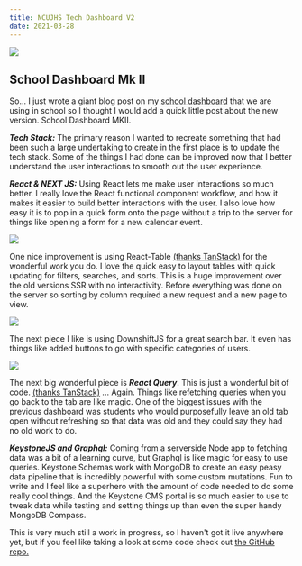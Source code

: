 ```yaml
---
title: NCUJHS Tech Dashboard V2
date: 2021-03-28
---
```


![](https://cdn.sanity.io/images/jzq9n05y/production/04aa9e8d6126b1b5a8619956b248dec4b14d72ea-2992x1344.png?w=2992&h=1344&auto=format)

## School Dashboard Mk II

So... I just wrote a giant blog post on my [school dashboard](https://boskind.tech/blog/ncujhs-tech-guided-tour) that we are using in school so I thought I would add a quick little post about the new version. School Dashboard MKII.

**_Tech Stack:_** The primary reason I wanted to recreate something that had been such a large undertaking to create in the first place is to update the tech stack. Some of the things I had done can be improved now that I better understand the user interactions to smooth out the user experience.

**_React & NEXT JS:_** Using React lets me make user interactions so much better. I really love the React functional component workflow, and how it makes it easier to build better interactions with the user. I also love how easy it is to pop in a quick form onto the page without a trip to the server for things like opening a form for a new calendar event.

![](https://cdn.sanity.io/images/jzq9n05y/production/0242d01d7f61848a498963a18b64b1ac3bb10e2d-2972x1316.png?w=600)

One nice improvement is using React-Table [(thanks TanStack)](https://tanstack.com/) for the wonderful work you do. I love the quick easy to layout tables with quick updating for filters, searches, and sorts. This is a huge improvement over the old versions SSR with no interactivity. Before everything was done on the server so sorting by column required a new request and a new page to view.

![](https://cdn.sanity.io/images/jzq9n05y/production/be8d7734cda645826bdd798b6d91bb82e7241056-1338x846.png?w=600)

The next piece I like is using DownshiftJS for a great search bar. It even has things like added buttons to go with specific categories of users.

![](https://cdn.sanity.io/images/jzq9n05y/production/c5de658fded468530377f4915baf67bc772a14c1-2552x498.png?w=600)

The next big wonderful piece is **_React Query_**. This is just a wonderful bit of code. [(thanks TanStack)](https://tanstack.com/) ... Again. Things like refetching queries when you go back to the tab are like magic. One of the biggest issues with the previous dashboard was students who would purposefully leave an old tab open without refreshing so that data was old and they could say they had no old work to do.

**_KeystoneJS and Graphql:_** Coming from a serverside Node app to fetching data was a bit of a learning curve, but Graphql is like magic for easy to use queries. Keystone Schemas work with MongoDB to create an easy peasy data pipeline that is incredibly powerful with some custom mutations. Fun to write and I feel like a superhero with the amount of code needed to do some really cool things. And the Keystone CMS portal is so much easier to use to tweak data while testing and setting things up than even the super handy MongoDB Compass.

This is very much still a work in progress, so I haven't got it live anywhere yet, but if you feel like taking a look at some code check out ​​ [the GitHub repo.](https://github.com/mysticfalconvt/SchoolDashboard)
